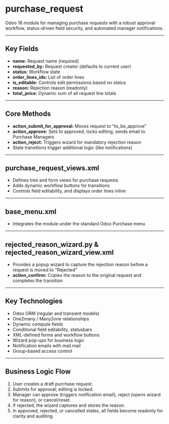 # purchase_request

Odoo 18 module for managing purchase requests with a robust approval workflow, status-driven field security, and automated manager notifications.

---

## Key Fields

- **name:** Request name (required)
- **requested_by:** Request creator (defaults to current user)
- **status:** Workflow state
- **order_lines_ids:** List of order lines
- **is_editable:** Controls edit permissions based on status
- **reason:** Rejection reason (readonly)
- **total_price:** Dynamic sum of all request line totals

---

## Core Methods

- **action_submit_for_approval:** Moves request to “to_be_approve”
- **action_approve:** Sets to approved, locks editing, sends email to Purchase Managers
- **action_reject:** Triggers wizard for mandatory rejection reason
- State transitions trigger additional logic (like notifications)

---

## purchase_request_views.xml

- Defines tree and form views for purchase requests
- Adds dynamic workflow buttons for transitions
- Controls field editability, and displays order lines inline

---

## base_menu.xml

- Integrates the module under the standard Odoo Purchase menu

---

## rejected_reason_wizard.py & rejected_reason_wizard_view.xml

- Provides a popup wizard to capture the rejection reason before a request is moved to "Rejected"
- **action_confirm:** Copies the reason to the original request and completes the transition

---

## Key Technologies

- Odoo ORM (regular and transient models)
- One2many / Many2one relationships
- Dynamic compute fields
- Conditional field editability, statusbars
- XML-defined forms and workflow buttons
- Wizard pop-ups for business logic
- Notification emails with mail.mail
- Group-based access control

---

## Business Logic Flow

1. User creates a draft purchase request.
2. Submits for approval; editing is locked.
3. Manager can approve (triggers notification email), reject (opens wizard for reason), or cancel/reset.
4. If rejected, the wizard captures and stores the reason.
5. In approved, rejected, or cancelled states, all fields become readonly for clarity and auditing.

